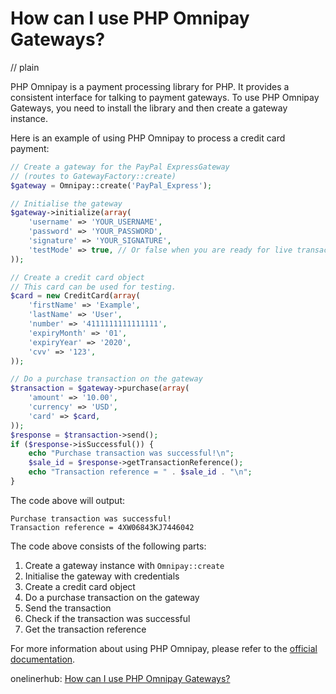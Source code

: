 # How can I use PHP Omnipay Gateways?
// plain

PHP Omnipay is a payment processing library for PHP. It provides a consistent interface for talking to payment gateways. To use PHP Omnipay Gateways, you need to install the library and then create a gateway instance.

Here is an example of using PHP Omnipay to process a credit card payment:

```php
// Create a gateway for the PayPal ExpressGateway
// (routes to GatewayFactory::create)
$gateway = Omnipay::create('PayPal_Express');

// Initialise the gateway
$gateway->initialize(array(
    'username' => 'YOUR_USERNAME',
    'password' => 'YOUR_PASSWORD',
    'signature' => 'YOUR_SIGNATURE',
    'testMode' => true, // Or false when you are ready for live transactions
));

// Create a credit card object
// This card can be used for testing.
$card = new CreditCard(array(
    'firstName' => 'Example',
    'lastName' => 'User',
    'number' => '4111111111111111',
    'expiryMonth' => '01',
    'expiryYear' => '2020',
    'cvv' => '123',
));

// Do a purchase transaction on the gateway
$transaction = $gateway->purchase(array(
    'amount' => '10.00',
    'currency' => 'USD',
    'card' => $card,
));
$response = $transaction->send();
if ($response->isSuccessful()) {
    echo "Purchase transaction was successful!\n";
    $sale_id = $response->getTransactionReference();
    echo "Transaction reference = " . $sale_id . "\n";
}
```

The code above will output:

```
Purchase transaction was successful!
Transaction reference = 4XW06843KJ7446042
```

The code above consists of the following parts:

1. Create a gateway instance with `Omnipay::create`
2. Initialise the gateway with credentials
3. Create a credit card object
4. Do a purchase transaction on the gateway
5. Send the transaction
6. Check if the transaction was successful
7. Get the transaction reference

For more information about using PHP Omnipay, please refer to the [official documentation](https://github.com/thephpleague/omnipay).

onelinerhub: [How can I use PHP Omnipay Gateways?](https://onelinerhub.com/php-omnipay/how-can-i-use-php-omnipay-gateways)